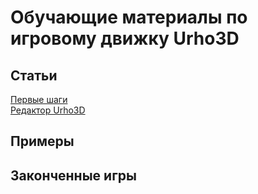 # Обучающие материалы по игровому движку Urho3D

## Статьи

[Первые шаги](https://github.com/urho3d-learn/first-steps)<br>
[Редактор Urho3D](https://github.com/urho3d-learn/editor)

## Примеры

## Законченные игры
